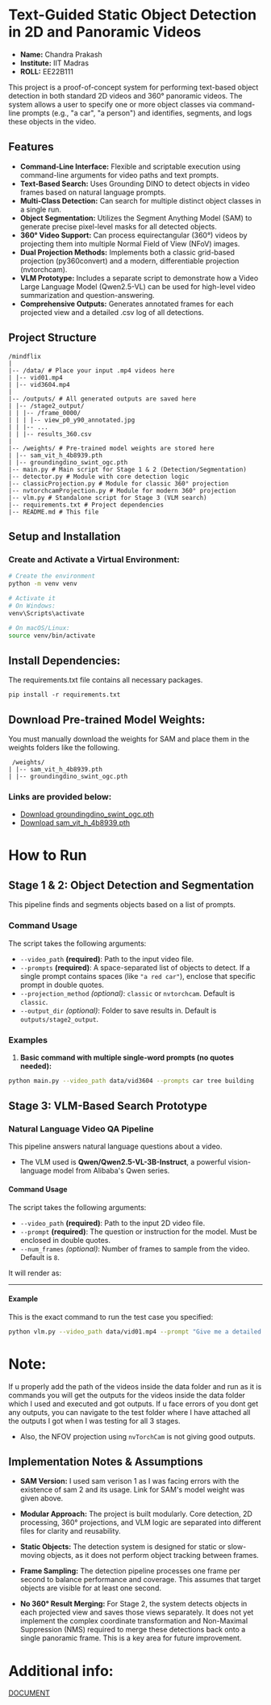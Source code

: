 # Text-Guided Static Object Detection in 2D and Panoramic Videos

- **Name:** Chandra Prakash
- **Institute:** IIT Madras
- **ROLL:** EE22B111

This project is a proof-of-concept system for performing text-based object detection in both standard 2D videos and 360° panoramic videos. The system allows a user to specify one or more object classes via command-line prompts (e.g., "a car", "a person") and identifies, segments, and logs these objects in the video.

## Features

- **Command-Line Interface:** Flexible and scriptable execution using command-line arguments for video paths and text prompts.
- **Text-Based Search:** Uses Grounding DINO to detect objects in video frames based on natural language prompts.
- **Multi-Class Detection:** Can search for multiple distinct object classes in a single run.
- **Object Segmentation:** Utilizes the Segment Anything Model (SAM) to generate precise pixel-level masks for all detected objects.
- **360° Video Support:** Can process equirectangular (360°) videos by projecting them into multiple Normal Field of View (NFoV) images.
- **Dual Projection Methods:** Implements both a classic grid-based projection (py360convert) and a modern, differentiable projection (nvtorchcam).
- **VLM Prototype:** Includes a separate script to demonstrate how a Video Large Language Model (Qwen2.5-VL) can be used for high-level video summarization and question-answering.
- **Comprehensive Outputs:** Generates annotated frames for each projected view and a detailed .csv log of all detections.

## Project Structure

```
/mindflix
|
|-- /data/ # Place your input .mp4 videos here
| |-- vid01.mp4
| |-- vid3604.mp4
|
|-- /outputs/ # All generated outputs are saved here
| |-- /stage2_output/
| | |-- /frame_0000/
| | | |-- view_p0_y90_annotated.jpg
| | |-- ...
| | |-- results_360.csv
|
|-- /weights/ # Pre-trained model weights are stored here
| |-- sam_vit_h_4b8939.pth
| |-- groundingdino_swint_ogc.pth
|-- main.py # Main script for Stage 1 & 2 (Detection/Segmentation)
|-- detector.py # Module with core detection logic
|-- classicProjection.py # Module for classic 360° projection
|-- nvtorchcamProjection.py # Module for modern 360° projection
|-- vlm.py # Standalone script for Stage 3 (VLM search)
|-- requirements.txt # Project dependencies
|-- README.md # This file
```

## Setup and Installation

### Create and Activate a Virtual Environment:

```bash
# Create the environment
python -m venv venv

# Activate it
# On Windows:
venv\Scripts\activate

# On macOS/Linux:
source venv/bin/activate
```

## Install Dependencies:

The requirements.txt file contains all necessary packages.

```
pip install -r requirements.txt
```

## Download Pre-trained Model Weights:

You must manually download the weights for SAM and place them in the weights folders like the following.

```
 /weights/
| |-- sam_vit_h_4b8939.pth
| |-- groundingdino_swint_ogc.pth
```

### Links are provided below: 

- [Download groundingdino_swint_ogc.pth](https://github.com/IDEA-Research/GroundingDINO/releases/download/v0.1.0-alpha/groundingdino_swint_ogc.pth)
- [Download sam_vit_h_4b8939.pth](https://dl.fbaipublicfiles.com/segment_anything/sam_vit_h_4b8939.pth)

# How to Run

## Stage 1 & 2: Object Detection and Segmentation

This pipeline finds and segments objects based on a list of prompts.

### Command Usage

The script takes the following arguments:

- `--video_path` **(required)**: Path to the input video file.
- `--prompts` **(required)**: A space-separated list of objects to detect. If a single prompt contains spaces (like `"a red car"`), enclose that specific prompt in double quotes.
- `--projection_method` *(optional)*: `classic` or `nvtorchcam`. Default is `classic`.
- `--output_dir` *(optional)*: Folder to save results in. Default is `outputs/stage2_output`.

### Examples

1. **Basic command with multiple single-word prompts (no quotes needed):**

```bash
python main.py --video_path data/vid3604 --prompts car tree building
```

## Stage 3: VLM-Based Search Prototype

### Natural Language Video QA Pipeline

This pipeline answers natural language questions about a video.
- The VLM used is **Qwen/Qwen2.5-VL-3B-Instruct**, a powerful vision-language model from Alibaba's Qwen series.

#### Command Usage

The script takes the following arguments:


- `--video_path` **(required)**: Path to the input 2D video file.  
- `--prompt` **(required)**: The question or instruction for the model. Must be enclosed in double quotes.  
- `--num_frames` *(optional)*: Number of frames to sample from the video. Default is `8`.


It will render as:

---

#### Example

This is the exact command to run the test case you specified:

```bash
python vlm.py --video_path data/vid01.mp4 --prompt "Give me a detailed summary of the action." --num_frames 16
```

# Note: 

If u properly add the path of the videos inside the data folder and run as it is commands you will get the outputs for the videos inside the data folder which I used and executed and got outputs. If u face errors of you dont get any outputs, you can navigate to the test folder where I have attached all the outputs I got when I was testing for all 3 stages. 

- Also, the NFOV projection using `nvTorchCam` is not giving good outputs.

## Implementation Notes & Assumptions

- **SAM Version:** I used sam verison 1 as I was facing errors with the existence of sam 2 and its usage. Link for SAM's model weight was given above. 

- **Modular Approach:** The project is built modularly. Core detection, 2D processing, 360° projections, and VLM logic are separated into different files for clarity and reusability.

- **Static Objects:** The detection system is designed for static or slow-moving objects, as it does not perform object tracking between frames.

- **Frame Sampling:** The detection pipeline processes one frame per second to balance performance and coverage. This assumes that target objects are visible for at least one second.

- **No 360° Result Merging:** For Stage 2, the system detects objects in each projected view and saves those views separately. It does not yet implement the complex coordinate transformation and Non-Maximal Suppression (NMS) required to merge these detections back onto a single panoramic frame. This is a key area for future improvement.

# Additional info: 

[DOCUMENT](https://docs.google.com/document/d/1VqUZ8fpdCLaWqSV4FnOOxu8jGjOijNw2xOtESeVnbcI/edit?usp=sharing)


